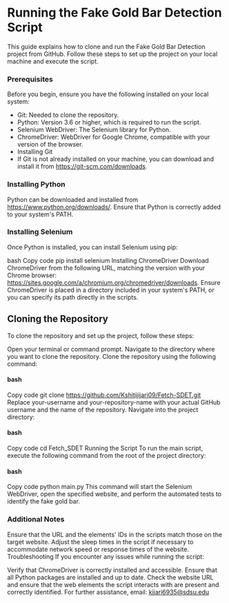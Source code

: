 # Running the Fake Gold Bar Detection Script
This guide explains how to clone and run the Fake Gold Bar Detection project from GitHub. Follow these steps to set up the project on your local machine and execute the script.

### Prerequisites
Before you begin, ensure you have the following installed on your local system:

* Git: Needed to clone the repository.
* Python: Version 3.6 or higher, which is required to run the script.
* Selenium WebDriver: The Selenium library for Python.
* ChromeDriver: WebDriver for Google Chrome, compatible with your version of the browser.
* Installing Git
* If Git is not already installed on your machine, you can download and install it from https://git-scm.com/downloads.

### Installing Python
Python can be downloaded and installed from https://www.python.org/downloads/. Ensure that Python is correctly added to your system's PATH.

### Installing Selenium
Once Python is installed, you can install Selenium using pip:

bash
Copy code
pip install selenium
Installing ChromeDriver
Download ChromeDriver from the following URL, matching the version with your Chrome browser: https://sites.google.com/a/chromium.org/chromedriver/downloads. Ensure ChromeDriver is placed in a directory included in your system's PATH, or you can specify its path directly in the scripts.

## Cloning the Repository
To clone the repository and set up the project, follow these steps:

Open your terminal or command prompt.
Navigate to the directory where you want to clone the repository.
Clone the repository using the following command:
#### bash
Copy code
git clone https://github.com/Kshitijijari09/Fetch-SDET.git
Replace your-username and your-repository-name with your actual GitHub username and the name of the repository.
Navigate into the project directory:
#### bash
Copy code
cd Fetch_SDET
Running the Script
To run the main script, execute the following command from the root of the project directory:

#### bash
Copy code
python main.py
This command will start the Selenium WebDriver, open the specified website, and perform the automated tests to identify the fake gold bar.

### Additional Notes
Ensure that the URL and the elements' IDs in the scripts match those on the target website.
Adjust the sleep times in the script if necessary to accommodate network speed or response times of the website.
Troubleshooting
If you encounter any issues while running the script:

Verify that ChromeDriver is correctly installed and accessible.
Ensure that all Python packages are installed and up to date.
Check the website URL and ensure that the web elements the script interacts with are present and correctly identified.
For further assistance, email: kijari6935@sdsu.edu
